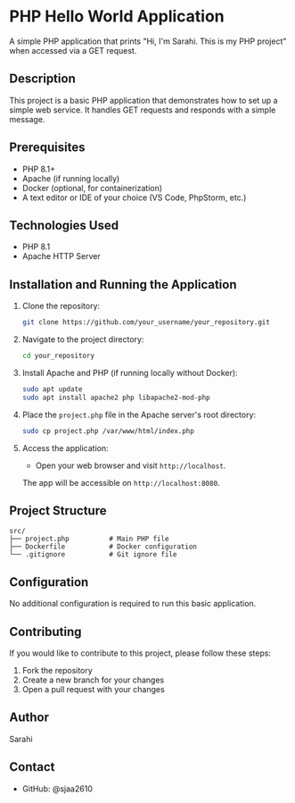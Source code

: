 # PHP Hello World Application

A simple PHP application that prints "Hi, I'm Sarahi. This is my PHP project" when accessed via a GET request.

## Description
This project is a basic PHP application that demonstrates how to set up a simple web service. It handles GET requests and responds with a simple message.

## Prerequisites
- PHP 8.1+
- Apache (if running locally)
- Docker (optional, for containerization)
- A text editor or IDE of your choice (VS Code, PhpStorm, etc.)

## Technologies Used
- PHP 8.1
- Apache HTTP Server

## Installation and Running the Application

1. Clone the repository:
   ```bash
   git clone https://github.com/your_username/your_repository.git
   ```

2. Navigate to the project directory:
   ```bash
   cd your_repository
   ```

3. Install Apache and PHP (if running locally without Docker):
   ```bash
   sudo apt update
   sudo apt install apache2 php libapache2-mod-php
   ```

4. Place the `project.php` file in the Apache server's root directory:
   ```bash
   sudo cp project.php /var/www/html/index.php
   ```

5. Access the application:
   - Open your web browser and visit `http://localhost`.

   The app will be accessible on `http://localhost:8080`.

## Project Structure
```
src/
├── project.php          # Main PHP file
├── Dockerfile           # Docker configuration
└── .gitignore           # Git ignore file
```

## Configuration

No additional configuration is required to run this basic application.

## Contributing

If you would like to contribute to this project, please follow these steps:

1. Fork the repository
2. Create a new branch for your changes
3. Open a pull request with your changes

## Author
Sarahi

## Contact
- GitHub: @sjaa2610
